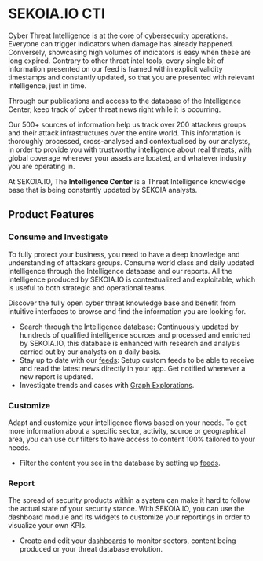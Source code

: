 # SEKOIA.IO CTI

Cyber Threat Intelligence is at the core of cybersecurity operations. Everyone can trigger indicators when damage has already happened.
Conversely, showcasing high volumes of indicators is easy when these are long expired. Contrary to other threat intel tools, every single bit of information presented on our feed is framed within explicit validity timestamps and constantly updated, so that you are presented with relevant intelligence, just in time.

Through our publications and access to the database of the Intelligence Center, keep track of cyber threat news right while it is occurring.

Our 500+ sources of information help us track over 200 attackers groups and their attack infrastructures over the entire world. This information is thoroughly processed, cross-analysed and contextualised by our analysts, in order to provide you with trustworthy intelligence about real threats, with global coverage wherever your assets are located, and whatever industry you are operating in.

At SEKOIA.IO, The **Intelligence Center** is a Threat Intelligence knowledge base that is being constantly updated by SEKOIA analysts.

## Product Features

### Consume and Investigate

To fully protect your business, you need to have a deep knowledge and understanding of attackers groups. Consume world class and daily updated intelligence through the Intelligence database and our reports. All the intelligence produced by SEKOIA.IO is contextualized and exploitable, which is useful to both strategic and operational teams.

Discover the fully open cyber threat knowledge base and benefit from intuitive interfaces to browse and find the information you are looking for.

- Search through the [Intelligence database](features/consume/intelligence.md): Continuously updated by hundreds of qualified intelligence sources and processed and enriched by SEKOIA.IO, this database is enhanced with research and analysis carried out by our analysts on a daily basis.
- Stay up to date with our [feeds](features/consume/feeds.md): Setup custom feeds to be able to receive and read the latest news directly in your app. Get notified whenever a new report is updated.
- Investigate trends and cases with [Graph Explorations](features/consume/graph_explorations.md).

### Customize

Adapt and customize your intelligence flows based on your needs. To get more information about a specific sector, activity, source or geographical area, you can use our filters to have access to content 100% tailored to your needs.

- Filter the content you see in the database by setting up [feeds](features/consume/feeds.md).

### Report

The spread of security products within a system can make it hard to follow the actual state of your security stance. With SEKOIA.IO, you can use the dashboard module and its widgets to customize your reportings in order to visualize your own KPIs.

- Create and edit your [dashboards](features/monitor/dashboard.md) to monitor sectors, content being produced or your threat database evolution.
